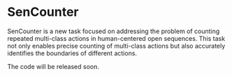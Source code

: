 # SenCounter
SenCounter is a new task focused on addressing the problem of counting repeated multi-class actions in human-centered open sequences. This task not only enables precise counting of multi-class actions but also accurately identifies the boundaries of different actions.

The code will be released soon.
